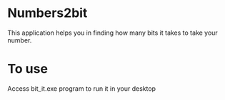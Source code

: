 # Numbers2bit

This application helps you in finding how many bits it takes to take your number.

# To use

Access bit_it.exe program to run it in your desktop
